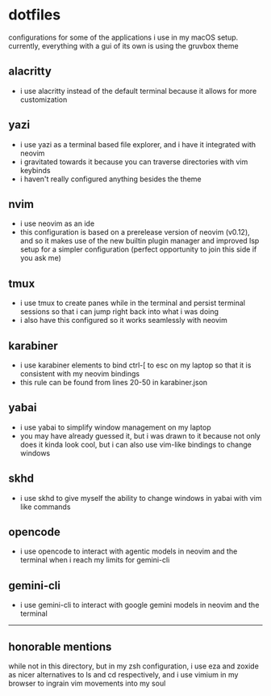 # dotfiles

configurations for some of the applications i use in 
my macOS setup. \
currently, everything with a gui of its own is using the gruvbox theme


## alacritty

- i use alacritty instead of the default terminal because it allows for more 
customization 

## yazi

- i use yazi as a terminal based file explorer, and i have it integrated with 
neovim
- i gravitated towards it because you can traverse directories with vim keybinds
- i haven't really configured anything besides the theme

## nvim

- i use neovim as an ide
- this configuration is based on a prerelease version of neovim (v0.12),
and so it makes use of the new builtin plugin manager and improved lsp setup
for a simpler configuration (perfect opportunity to join this side if you ask me)

## tmux

- i use tmux to create panes while in the terminal and persist terminal sessions 
so that i can jump right back into what i was doing
- i also have this configured so it works seamlessly with neovim

## karabiner

- i use karabiner elements to bind ctrl-[ to esc on my laptop so that it is 
consistent with my neovim bindings
- this rule can be found from lines 20-50 in karabiner.json

## yabai

- i use yabai to simplify window management on my laptop
- you may have already guessed it, but i was drawn to it because not only does it
kinda look cool, but i can also use vim-like bindings to change windows

## skhd

- i use skhd to give myself the ability to change windows in yabai with vim like 
commands

## opencode

- i use opencode to interact with agentic models in neovim and the terminal when i 
reach my limits for gemini-cli

## gemini-cli 

- i use gemini-cli to interact with google gemini models in neovim and the terminal 

--- 

## honorable mentions

while not in this directory, but in my zsh configuration, i use eza and zoxide 
as nicer alternatives to ls and cd respectively, and i use vimium in my 
browser to ingrain vim movements into my soul
